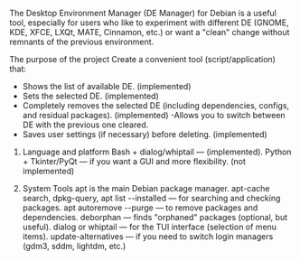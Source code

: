 The Desktop Environment Manager (DE Manager) for Debian is a useful tool, especially for users who like to experiment with different DE (GNOME, KDE, XFCE, LXQt, MATE, Cinnamon, etc.) or want a "clean" change without remnants of the previous environment.

The purpose of the project
Create a convenient tool (script/application) that:

- Shows the list of available DE. (implemented)
- Sets the selected DE. (implemented)
- Completely removes the selected DE (including dependencies, configs, and residual packages). (implemented)
-Allows you to switch between DE with the previous one cleared.
- Saves user settings (if necessary) before deleting. (implemented)

1. Language and platform
Bash + dialog/whiptail — (implemented).
Python + Tkinter/PyQt — if you want a GUI and more flexibility. (not implemented)

2. System Tools
apt is the main Debian package manager.
apt-cache search, dpkg-query, apt list --installed — for searching and checking packages.
apt autoremove --purge — to remove packages and dependencies.
deborphan — finds "orphaned" packages (optional, but useful).
dialog or whiptail — for the TUI interface (selection of menu items).
update-alternatives — if you need to switch login managers (gdm3, sddm, lightdm, etc.)
